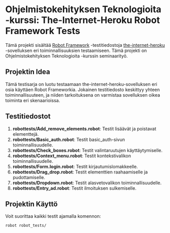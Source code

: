 # Ohjelmistokehityksen Teknologioita -kurssi: The-Internet-Heroku Robot Framework Tests

Tämä projekti sisältää [Robot Framework](https://robotframework.org/) -testitiedostoja [the-internet-heroku](https://the-internet.herokuapp.com/) -sovelluksen eri toiminnallisuuksien testaamiseen. Tämä projekti on Ohjelmistokehityksen Teknologioita -kurssin seminaarityö.

## Projektin Idea

Tämä testisarja on luotu testaamaan the-internet-heroku-sovelluksen eri osia käyttäen Robot Frameworkia. Jokainen testitiedosto keskittyy yhteen toiminnallisuuteen, ja niiden tarkoituksena on varmistaa sovelluksen oikea toiminta eri skenaarioissa.

## Testitiedostot

1. **robottests/Add_remove_elements.robot**: Testit lisäävät ja poistavat elementtejä.
2. **robottests/Basic_auth.robot**: Testit basic_auth-sivun toiminnallisuudelle.
3. **robottests/Check_boxes.robot**: Testit valintaruutujen käyttäytymiselle.
4. **robottests/Context_menu.robot**: Testit kontekstivalikon toiminnallisuudelle.
5. **robottests/Form.login.robot**: Testit kirjautumislomakkeelle.
6. **robottests/Drag_drop.robot**: Testit elementtien raahaamiselle ja pudottamiselle.
7. **robottests/Dropdown.robot**: Testit alasvetovalikon toiminnallisuudelle.
8. **robottests/Entry_ad.robot**: Testit ilmoituksen sulkemiselle.

## Projektin Käyttö

Voit suorittaa kaikki testit ajamalla komennon:

```bash
robot robot_tests/
